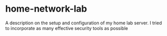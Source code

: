# home-network-lab
A description on the setup and configuration of my home lab server. I tried to incorporate as many effective security tools as possible
